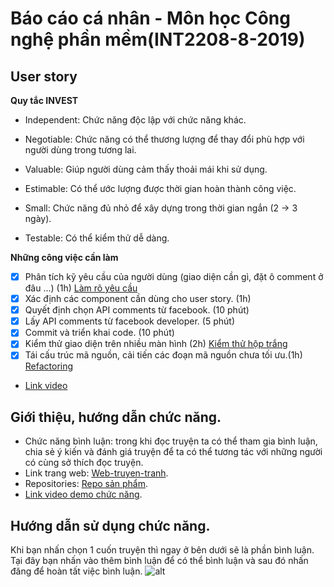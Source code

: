 # Báo cáo cá nhân - Môn học Công nghệ phần mềm(INT2208-8-2019)

## User story

**Quy tắc INVEST**

- Independent: Chức năng độc lập với chức năng khác.

- Negotiable: Chức năng có thể thương lượng để thay đổi phù hợp với người dùng trong tương lai.

- Valuable: Giúp người dùng cảm thấy thoải mái khi sử dụng.

- Estimable: Có thể ước lượng được thời gian hoàn thành công việc.

- Small: Chức năng đủ nhỏ để xây dựng trong thời gian ngắn (2 -> 3 ngày).

- Testable: Có thể kiểm thử dễ dàng.

**Những công việc cần làm**

- [x] Phân tích kỹ yêu cầu của người dùng (giao diện cần gì, đặt ô comment ở đâu ...) (1h)
       [Làm rõ yêu cầu](https://docs.google.com/document/d/1a4i_31R8WBUAnF91syr1FwBpKoAiTY6rEJt1xWjb74M/edit#heading=h.fvjpas4blmex)
- [x] Xác định các component cần dùng cho user story. (1h)
- [x] Quyết định chọn API comments từ facebook. (10 phút)
- [x] Lấy API comments từ facebook developer. (5 phút)
- [x] Commit và triển khai code. (10 phút)
- [x] Kiểm thử giao diện trên nhiều màn hình (2h)
       [Kiểm thử hộp trắng](https://docs.google.com/document/d/1a4i_31R8WBUAnF91syr1FwBpKoAiTY6rEJt1xWjb74M/edit?fbclid=IwAR2RKT8WWnwXfrP30tY3u2ylD1AWJlfZV5B1npknln1boppF-TUEkdcFl98#heading=h.ryzy80x4sqk1)
- [x] Tái cấu trúc mã nguồn, cải tiến các đoạn mã nguồn chưa tối ưu.(1h)
       [Refactoring](https://docs.google.com/document/d/1a4i_31R8WBUAnF91syr1FwBpKoAiTY6rEJt1xWjb74M/edit?fbclid=IwAR2RKT8WWnwXfrP30tY3u2ylD1AWJlfZV5B1npknln1boppF-TUEkdcFl98#heading=h.bxti8dsihgwm)

- [Link video](https://www.youtube.com/watch?v=cQyWsZ6cyDQ&feature=youtu.be)

## Giới thiệu, hướng dẫn chức năng.
- Chức năng bình luận: trong khi đọc truyện ta có thể tham gia bình luận, chia sẻ ý kiến và đánh giá truyện để ta có thể tương tác với những người có cùng sở thích đọc truyện.
 - Link trang web: [Web-truyen-tranh](https://afternoon-gorge-98922.herokuapp.com/).
 - Repositories: [Repo sản phẩm](https://github.com/phamhung99/Website-truyen-tranh).
 - [Link video demo chức năng](https://www.youtube.com/watch?v=cQyWsZ6cyDQ&feature=youtu.be).
 
 ## Hướng dẫn sử dụng chức năng.
  Khi bạn nhấn chọn 1 cuốn truyện thì ngay ở bên dưới sẽ là phần bình luận. 
  Tại đây bạn nhấn vào thêm bình luận để có thể bình luận và sau đó nhấn đăng để hoàn tất việc bình luận.
  ![alt](https://github.com/SkyHunter666/SoftwareEngineering-2019/blob/master/Comment.png)
  
